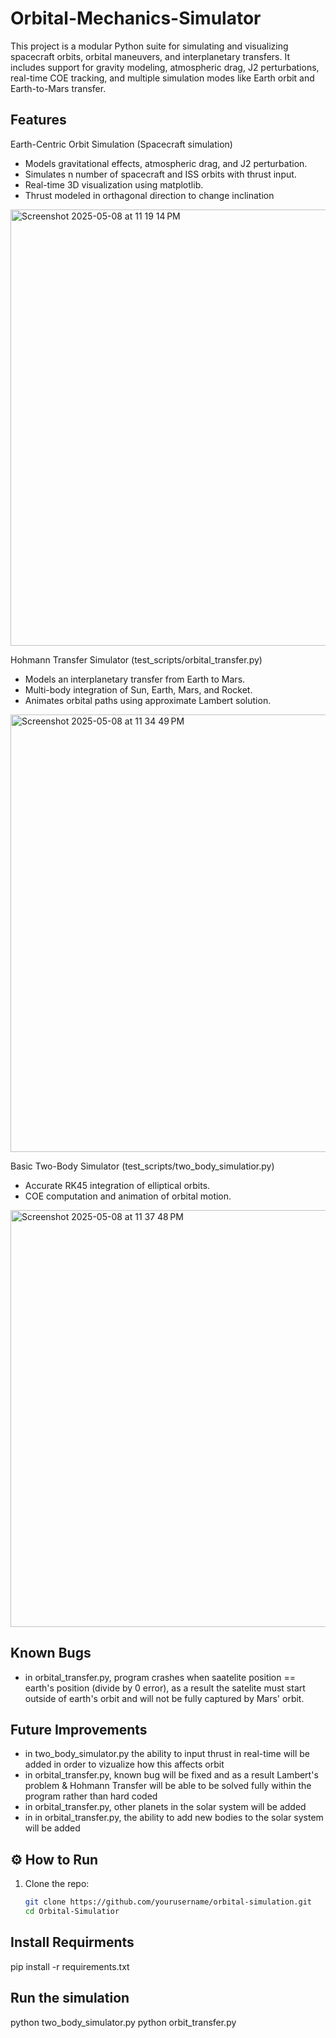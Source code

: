 # Orbital-Mechanics-Simulator
This project is a modular Python suite for simulating and visualizing spacecraft orbits, orbital maneuvers, and interplanetary transfers. It includes support for gravity modeling, atmospheric drag, J2 perturbations, real-time COE tracking, and multiple simulation modes like Earth orbit and Earth-to-Mars transfer.

## Features

Earth-Centric Orbit Simulation (Spacecraft simulation)
- Models gravitational effects, atmospheric drag, and J2 perturbation.
- Simulates n number of spacecraft and ISS orbits with thrust input.
- Real-time 3D visualization using matplotlib.
- Thrust modeled in orthagonal direction to change inclination

<img width="698" alt="Screenshot 2025-05-08 at 11 19 14 PM" src="https://github.com/user-attachments/assets/5928168a-b4c1-4675-889d-b326b46ca0be" />

Hohmann Transfer Simulator (test_scripts/orbital_transfer.py)
- Models an interplanetary transfer from Earth to Mars.
- Multi-body integration of Sun, Earth, Mars, and Rocket.
- Animates orbital paths using approximate Lambert solution.

<img width="700" alt="Screenshot 2025-05-08 at 11 34 49 PM" src="https://github.com/user-attachments/assets/a5d4223e-df14-4ae6-8d59-df4e6a8d5579" />

Basic Two-Body Simulator (test_scripts/two_body_simulatior.py)
- Accurate RK45 integration of elliptical orbits.
- COE computation and animation of orbital motion.

<img width="667" alt="Screenshot 2025-05-08 at 11 37 48 PM" src="https://github.com/user-attachments/assets/880d8096-2388-4982-b231-9dc2773a7531" />

## Known Bugs
  - in orbital_transfer.py, program crashes when saatelite position == earth's position (divide by 0 error), as a result the satelite must start outside of earth's orbit and will not be fully captured by Mars' orbit.

## Future Improvements 
- in two_body_simulator.py the ability to input thrust in real-time will be added in order to vizualize how this affects orbit
- in orbital_transfer.py, known bug will be fixed and as a result Lambert's problem & Hohmann Transfer will be able to be solved fully within the program rather than hard coded
- in orbital_transfer.py, other planets in the solar system will be added
- in in orbital_transfer.py, the ability to add new bodies to the solar system will be added

## ⚙️ How to Run

1. Clone the repo:
   ```bash
   git clone https://github.com/yourusername/orbital-simulation.git
   cd Orbital-Simulatior

## Install Requirments

pip install -r requirements.txt

## Run the simulation

python two_body_simulator.py
python orbit_transfer.py
